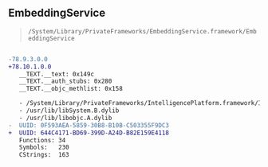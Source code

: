 ## EmbeddingService

> `/System/Library/PrivateFrameworks/EmbeddingService.framework/EmbeddingService`

```diff

-78.9.3.0.0
+78.10.1.0.0
   __TEXT.__text: 0x149c
   __TEXT.__auth_stubs: 0x280
   __TEXT.__objc_methlist: 0x158

   - /System/Library/PrivateFrameworks/IntelligencePlatform.framework/IntelligencePlatform
   - /usr/lib/libSystem.B.dylib
   - /usr/lib/libobjc.A.dylib
-  UUID: 0F593AEA-5859-30B8-B10B-C503355F9DC3
+  UUID: 644C4171-BD69-399D-A24D-B82E159E4118
   Functions: 34
   Symbols:   230
   CStrings:  163

```
